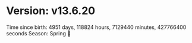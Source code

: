 # Version: v13.6.20
Time since birth: 4951 days, 118824 hours, 7129440 minutes, 427766400 seconds
Season: Spring 🌸
